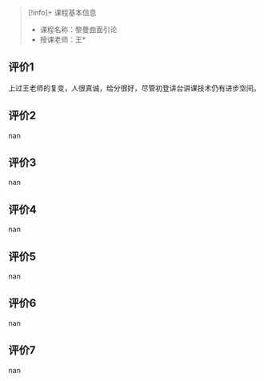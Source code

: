 >[!info]+ 课程基本信息
>
> - 课程名称：黎曼曲面引论
> - 授课老师：王*

## 评价1

上过王老师的复变，人很真诚，给分很好，尽管初登讲台讲课技术仍有进步空间。
## 评价2

nan
## 评价3

nan
## 评价4

nan
## 评价5

nan
## 评价6

nan
## 评价7

nan
